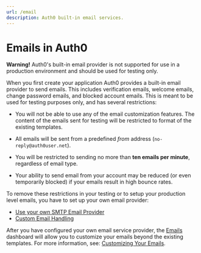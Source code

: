 ```yaml
---
url: /email
description: Auth0 built-in email services.
---
```


# Emails in Auth0

<div class="alert alert-warning"><strong>Warning!</strong> Auth0's built-in email provider is not supported for use in a production environment and should be used for testing only.</div>

When you first create your application Auth0 provides a built-in email provider to send emails. This includes verification emails, welcome emails, change password emails, and blocked account emails. This is meant to be used for testing purposes only, and has several restrictions:

* You will not be able to use any of the email customization features. The content of the emails sent for testing will be restricted to format of the existing templates.

* All emails will be sent from a predefined _from_ address (`no-reply@auth0user.net`).

* You will be restricted to sending no more than __ten emails per minute__, regardless of email type. 

* Your ability to send email from your account may be reduced (or even temporarily blocked) if your emails result in high bounce rates. 

To remove these restrictions in your testing or to setup your production level emails, you have to set up your own email provider:

* [Use your own SMTP Email Provider](/email/providers)
* [Custom Email Handling](/email/custom)

After you have configured your own email service provider, the [Emails](${manage_url}/#/emails) dashboard will allow you to customize your emails beyond the existing templates. For more information, see: [Customizing Your Emails](/email/templates).
